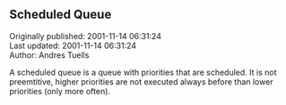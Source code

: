 ## Scheduled Queue  
Originally published: 2001-11-14 06:31:24  
Last updated: 2001-11-14 06:31:24  
Author: Andres Tuells  
  
A scheduled queue is a queue with priorities that are scheduled. It is not preemtitive, higher priorities are not
executed always before than lower priorities (only more often).